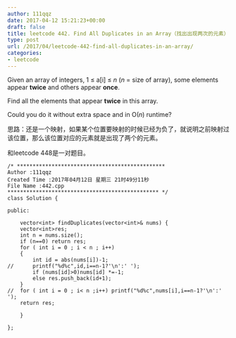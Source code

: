 ```yaml
---
author: 111qqz
date: 2017-04-12 15:21:23+00:00
draft: false
title: leetcode 442. Find All Duplicates in an Array（找出出现两次的元素）
type: post
url: /2017/04/leetcode-442-find-all-duplicates-in-an-array/
categories:
- leetcode
---
```








Given an array of integers, 1 ≤ a[i] ≤ _n_ (_n_ = size of array), some elements appear **twice** and others appear **once**.

Find all the elements that appear **twice** in this array.

Could you do it without extra space and in O(_n_) runtime?





思路：还是一个映射，如果某个位置要映射的时候已经为负了，就说明之前映射过该位置，那么该位置对应的元素就是出现了两个的元素。

和leetcode 448是一对题目。


    
    /* ***********************************************
    Author :111qqz
    Created Time :2017年04月12日 星期三 21时49分11秒
    File Name :442.cpp
    ************************************************ */
    class Solution {
    
    public:
    
        vector<int> findDuplicates(vector<int>& nums) {
        vector<int>res;
        int n = nums.size();
        if (n==0) return res;
        for ( int i = 0 ; i < n ; i++)
        {
            int id = abs(nums[i])-1;
    //      printf("%d%c",id,i==n-1?'\n':' ');
            if (nums[id]>0)nums[id] *=-1;
            else res.push_back(id+1);
        }
    //  for ( int i = 0 ; i< n ;i++) printf("%d%c",nums[i],i==n-1?'\n':' ');
        return res;        
    
        }
    
    };
    




